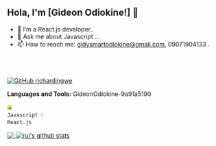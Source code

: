 ## Hola, I'm [Gideon Odiokine!] 👋

- 🌱 I’m a React.js developer..
- 💬 Ask me about Javascript ...
- 📫 How to reach me: gidysmartodiokine@gmail.com, 09071904133 .
<br/>
<br/>

[![GitHub richardingwe](https://img.shields.io/github/followers/GideonOdiokine?label=follow&style=social)](https://github.com/GideonOdiokine)

**Languages and Tools:**  GideonOdiokine-9a91a5190

<code><img height="10" src="https://raw.githubusercontent.com/github/explore/80688e429a7d4ef2fca1e82350fe8e3517d3494d/topics/javascript/javascript.png"> Javascript</code>
<code><img height="10" src="https://raw.githubusercontent.com/github/explore/80688e429a7d4ef2fca1e82350fe8e3517d3494d/topics/react/react.png"> React.js</code>


<a href="https://github.com/GideonOdiokine">
  <img align="center" src="https://github-readme-stats.vercel.app/api/top-langs/?username=GideonOdiokine&theme=dracula&hide_langs_below=1" />
</a>
<a href="https://github.com/GideonOdiokine">
 <img align="center" src="https://github-readme-stats.vercel.app/api?username=GideonOdiokine&show_icons=true&theme=dracula&line_height=27" alt="rui's github stats"/>
</a>
<div align="center">
<!-- ### Show some ❤️ by starring some of the repositories! -->
</div>

